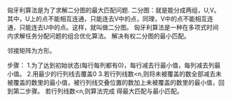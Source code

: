 匈牙利算法是为了求解二分图的最大匹配问题.
二分图：就是能分成两组，U,V。其中，U上的点不能相互连通，只能连去V中的点，同理，V中的点不能相互连通，只能连去U中的点。这样，就叫做二分图。
匈牙利算法是一种在多项式时间内求解任务分配问题的组合优化算法。
解决有权二分图的最小匹配。

邻接矩阵为方形。

步骤：
1.为了达到初始状态(每行每列都有0)，每行减去行最小值，每列减去列最小值。
2.用最少的行列线去覆盖0
3.若行列线数<n,则将未被覆盖的数全部减去未被覆盖的数里的最小值，被行列线交叠位置的数加上未被覆盖的数里的最小值，回到第二步骤。
  若行列线数<n,则算法完成
得最大匹配与最小匹配。